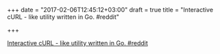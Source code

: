 +++
date = "2017-02-06T12:45:12+03:00"
draft = true
title = "Interactive cURL - like utility written in Go.  #reddit"

+++

<p><a href="https://t.co/uWS0hB2kLv">Interactive cURL - like utility written in Go.  #reddit</a></p>
